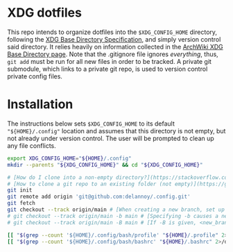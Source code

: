 # XDG dotfiles

This repo intends to organize dotfiles into the `$XDG_CONFIG_HOME` directory, following the [XDG Base Directory Specification](https://specifications.freedesktop.org/basedir-spec/basedir-spec-latest.html), and simply version control said directory.
It relies heavily on information collected in the [ArchWiki XDG Base Directory page](https://wiki.archlinux.org/title/XDG_Base_Directory).
Note that the .gitignore file ignores _everything_, thus, `git add` must be run for all new files in order to be tracked.
A private git submodule, which links to a private git repo, is used to version control private config files.

# Installation

The instructions below sets `$XDG_CONFIG_HOME` to its default `"${HOME}/.config"` location and assumes that this directory is not empty, but not already under version control.
The user will be prompted to clean up any file conflicts.

```bash
export XDG_CONFIG_HOME="${HOME}/.config"
mkdir --parents "${XDG_CONFIG_HOME}" && cd "${XDG_CONFIG_HOME}"

# [How do I clone into a non-empty directory?](https://stackoverflow.com/a/18999726/13019084)
# [How to clone a git repo to an existing folder (not empty)](https://gist.github.com/ZeroDragon/6707408#gistcomment-3235804)
git init
git remote add origin 'git@github.com:delannoy/.config.git'
git fetch
git checkout --track origin/main # [When creating a new branch, set up "upstream" configuration. If no -b option is given, the name of the new branch will be derived from the remote-tracking branch](https://git-scm.com/docs/git-checkout#Documentation/git-checkout.txt---track)
# git checkout --track origin/main -b main # [Specifying -b causes a new branch to be created as if git-branch[1] were called and then checked out.](https://git-scm.com/docs/git-checkout#Documentation/git-checkout.txt-emgitcheckoutem-b-Bltnewbranchgtltstartpointgt)
# git checkout --track origin/main -B main # [If -B is given, <new_branch> is created if it doesn't exist; otherwise, it is reset](https://git-scm.com/docs/git-checkout#Documentation/git-checkout.txt-emgitcheckoutem-b-Bltnewbranchgtltstartpointgt)

[[ "$(grep --count '${HOME}/.config/bash/profile' "${HOME}/.profile" 2>/dev/null)" != 1 ]] && echo 'source "${HOME}/.config/bash/profile"' >> "${HOME}/.profile"
[[ "$(grep --count '${HOME}/.config/bash/bashrc' "${HOME}/.bashrc" 2>/dev/null)" != 1 ]] && echo 'source "${HOME}/.config/bash/bashrc"' >> "${HOME}/.bashrc"
```

